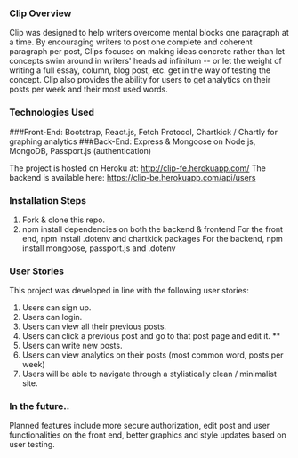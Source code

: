 ### Clip Overview 
Clip was designed to help writers overcome mental blocks one paragraph at a time. By encouraging writers to post one complete and coherent paragraph per post, Clips focuses on making ideas concrete rather than let concepts swim around in writers' heads ad infinitum -- or let the weight of writing a full essay, column, blog post, etc. get in the way of testing the concept. Clip also provides the ability for users to get analytics on their posts per week and their most used words.


### Technologies Used 

###Front-End: Bootstrap, React.js, Fetch Protocol, Chartkick / Chartly for graphing analytics 
###Back-End: Express & Mongoose on Node.js, MongoDB, Passport.js (authentication)


The project is hosted on Heroku at: http://clip-fe.herokuapp.com/
The backend is available here: https://clip-be.herokuapp.com/api/users

### Installation Steps 
1. Fork & clone this repo. 
2. npm install dependencies on both the backend & frontend 
    For the front end, npm install .dotenv and chartkick packages 
    For the backend, npm install mongoose, passport.js and .dotenv 

### User Stories 
This project was developed in line with the following user stories: 
1. Users can sign up. 
2. Users can login. 
3. Users can view all their previous posts. 
4. Users can click a previous post and go to that post page and edit it. ** 
5. Users can write new posts.
6. Users can view analytics on their posts (most common word, posts per week)
7. Users will be able to navigate through a stylistically clean / minimalist site.


### In the future..  

Planned features include more secure authorization, edit post and user functionalities on the front end, better graphics and style updates based on user testing. 

